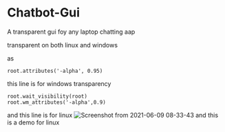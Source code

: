 # Chatbot-Gui
A transparent gui foy any laptop chatting aap

transparent on both linux and windows

as 
```
root.attributes('-alpha', 0.95)
```
this line is for windows transparency

```
root.wait_visibility(root)
root.wm_attributes('-alpha',0.9)
```
and this line is for linux
![Screenshot from 2021-06-09 08-33-43](https://user-images.githubusercontent.com/85354130/121286469-821aaf00-c8fd-11eb-82af-a70b97c02b27.png)
and this is a demo for linux
